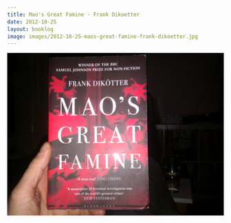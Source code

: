 ```yaml
---
title: Mao's Great Famine - Frank Dikoetter
date: 2012-10-25
layout: booklog
image: images/2012-10-25-maos-great-famine-frank-dikoetter.jpg
---
```

![Mao's Great Famine - Frank Dikoetter](images/2012-10-25-maos-great-famine-frank-dikoetter.jpg)
